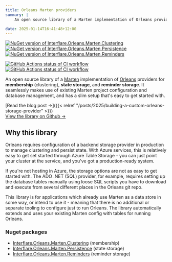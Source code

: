 ```yaml
---
title: Orleans Marten providers
summary: |
    An open source library of a Marten implementation of Orleans providers for membership (clustering), state storage, and reminder storage. It seamlessly makes use of existing Marten project configuration and database management, and has a slim setup that's easy to get started with.

date: 2025-01-14T16:41:48+12:00
---
```


[![NuGet version of Interflare.Orleans.Marten.Clustering](https://img.shields.io/nuget/v/Interflare.Orleans.Marten.Clustering?label=clustering)](https://www.nuget.org/packages/Interflare.Orleans.Marten.Clustering/)
[![NuGet version of Interflare.Orleans.Marten.Persistence](https://img.shields.io/nuget/v/Interflare.Orleans.Marten.Persistence?label=persistence)](https://www.nuget.org/packages/Interflare.Orleans.Marten.Persistence/)
[![NuGet version of Interflare.Orleans.Marten.Reminders](https://img.shields.io/nuget/v/Interflare.Orleans.Marten.Reminders?label=reminders)](https://www.nuget.org/packages/Interflare.Orleans.Marten.Reminders/)

[![GitHub Actions status of CI workflow](https://img.shields.io/github/actions/workflow/status/interflare/orleans-marten/ci.yml?label=ci)](https://github.com/interflare/orleans-marten/actions/workflows/ci.yml)
[![GitHub Actions status of CI workflow](https://img.shields.io/github/actions/workflow/status/interflare/orleans-marten/release.yml?label=release)](https://github.com/interflare/orleans-marten/actions/workflows/release.yml)

An open source library of a [Marten](https://martendb.io/) implementation of [Orleans](https://docs.microsoft.com/dotnet/orleans) providers for **membership** (clustering), **state storage**, and **reminder storage**. It seamlessly makes use of existing Marten project configuration and database management, and has a slim setup that's easy to get started with.

[Read the blog post &rarr;]({{< relref "/posts/2025/building-a-custom-orleans-storage-provider" >}})  
[View the library on Github &rarr;](https://github.com/crookm/fridgemagnet)

## Why this library

Orleans requires configuration of a backend storage provider in production to manage clustering and persist state. With Azure services, this is relatively easy to get set started through Azure Table Storage - you can just point your cluster at the service, and you've got a production-ready system.

If you're not hosting in Azure, the storage options are not as easy to get started with. The ADO .NET (SQL) provider, for example, requires setting up the database tables manually using loose SQL scripts you have to download and execute from several different places in the Orleans git repo.

This library is for applications which already use Marten as a data store in some way, or intend to use it - meaning that there is no additional or separate tooling to configure just to run Orleans. The library automatically extends and uses your existing Marten config with tables for running Orleans.

### Nuget packages

- [Interflare.Orleans.Marten.Clustering](https://www.nuget.org/packages/Interflare.Orleans.Marten.Clustering/) (membership)
- [Interflare.Orleans.Marten.Persistence](https://www.nuget.org/packages/Interflare.Orleans.Marten.Persistence/) (state storage)
- [Interflare.Orleans.Marten.Reminders](https://www.nuget.org/packages/Interflare.Orleans.Marten.Reminders/) (reminder storage)
